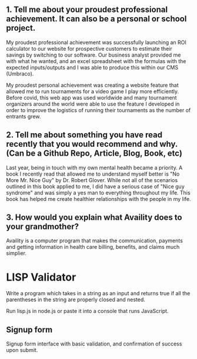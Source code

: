 ## 1. Tell me about your proudest professional achievement. It can also be a personal or school project.

My proudest professional achievement was successfully launching an ROI calculator to our website for prospective customers to estimate their savings by switching to our software. Our business analyst provided me with what he wanted, and an excel spreadsheet with the formulas with the expected inputs/outputs and I was able to produce this within our CMS (Umbraco).

My proudest personal achievement was creating a website feature that allowed me to run tournaments for a video game I play more efficiently. Before covid, this web app was used worldwide and many tournament organizers around the world were able to use the feature I developed in order to improve the logistics of running their tournaments as the number of entrants grew.

## 2. Tell me about something you have read recently that you would recommend and why. (Can be a Github Repo, Article, Blog, Book, etc)

Last year, being in touch with my own mental health became a priority. A book I recently read that allowed me to understand myself better is "No More Mr. Nice Guy" by Dr. Robert Glover. While not all of the scenarios outlined in this book applied to me, I did have a serious case of "Nice guy syndrome" and was simply a yes man to everything throughout my life. This book has helped me create healthier relationships with the people in my life.

## 3. How would you explain what Availity does to your grandmother?

Availity is a computer program that makes the communication, payments and getting information in health care billing, benefits, and claims much simplier.

# LISP Validator

Write a program which takes in a string as an input and returns true if all the parentheses in the string are properly closed and nested.

Run lisp.js in node.js or paste it into a console that runs JavaScript.

## Signup form

Signup form interface with basic validation, and confirmation of success upon submit.
